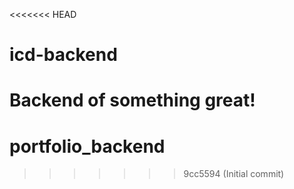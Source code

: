 <<<<<<< HEAD
# icd-backend
Backend of something great!
=======
# portfolio_backend
>>>>>>> 9cc5594 (Initial commit)
